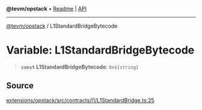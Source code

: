 **@tevm/opstack** • [Readme](../README.md) \| [API](../globals.md)

***

[@tevm/opstack](../README.md) / L1StandardBridgeBytecode

# Variable: L1StandardBridgeBytecode

> **`const`** **L1StandardBridgeBytecode**: ```0x${string}```

## Source

[extensions/opstack/src/contracts/l1/L1StandardBridge.ts:25](https://github.com/evmts/tevm-monorepo/blob/main/extensions/opstack/src/contracts/l1/L1StandardBridge.ts#L25)
